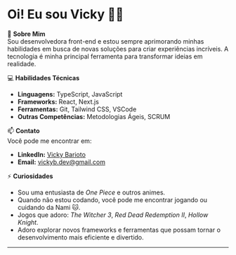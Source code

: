 # Oi! Eu sou Vicky 👾✨

🌟 **Sobre Mim**  
Sou desenvolvedora front-end e estou sempre aprimorando minhas habilidades em busca de novas soluções para criar experiências incríveis. A tecnologia é minha principal ferramenta para transformar ideias em realidade.

💻 **Habilidades Técnicas**  
- **Linguagens:** TypeScript, JavaScript  
- **Frameworks:** React, Next.js  
- **Ferramentas:** Git, Tailwind CSS, VSCode  
- **Outras Competências:** Metodologias Ágeis, SCRUM

📫 **Contato**  
Você pode me encontrar em:  
- **LinkedIn:** [Vicky Barioto](https://br.linkedin.com/in/VickyBarioto)  
- **Email:** vickyb.dev@gmail.com

⚡ **Curiosidades**  
- Sou uma entusiasta de *One Piece* e outros animes.  
- Quando não estou codando, você pode me encontrar jogando ou cuidando da Nami 🐱.
- Jogos que adoro: *The Witcher 3*, *Red Dead Redemption II*, *Hollow Knight*. 
- Adoro explorar novos frameworks e ferramentas que possam tornar o desenvolvimento mais eficiente e divertido.

---
